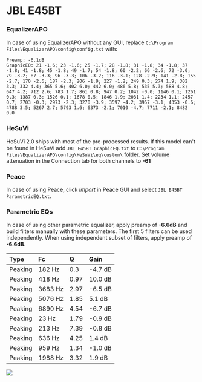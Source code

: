 # JBL E45BT

### EqualizerAPO
In case of using EqualizerAPO without any GUI, replace `C:\Program Files\EqualizerAPO\config\config.txt`
with:
```
Preamp: -6.1dB
GraphicEQ: 21 -1.6; 23 -1.6; 25 -1.7; 28 -1.8; 31 -1.8; 34 -1.8; 37 -1.8; 41 -1.8; 45 -1.8; 49 -1.7; 54 -1.8; 60 -2.2; 66 -2.6; 72 -3.0; 79 -3.2; 87 -3.3; 96 -3.3; 106 -3.2; 116 -3.1; 128 -2.9; 141 -2.8; 155 -2.7; 170 -2.6; 187 -2.3; 206 -1.9; 227 -1.2; 249 0.3; 274 1.9; 302 3.3; 332 4.4; 365 5.6; 402 6.0; 442 6.0; 486 5.8; 535 5.3; 588 4.8; 647 4.2; 712 2.6; 783 1.7; 861 0.8; 947 0.2; 1042 -0.0; 1146 0.1; 1261 0.3; 1387 0.3; 1526 0.1; 1678 0.5; 1846 1.9; 2031 1.4; 2234 1.1; 2457 0.7; 2703 -0.3; 2973 -2.3; 3270 -3.9; 3597 -4.2; 3957 -3.1; 4353 -0.6; 4788 3.5; 5267 2.7; 5793 1.6; 6373 -2.1; 7010 -4.7; 7711 -2.1; 8482 0.0
```

### HeSuVi
HeSuVi 2.0 ships with most of the pre-processed results. If this model can't be found in HeSuVi add
`JBL E45BT GraphicEQ.txt` to `C:\Program Files\EqualizerAPO\config\HeSuVi\eq\custom\` folder.
Set volume attenuation in the Connection tab for both channels to **-61**

### Peace
In case of using Peace, click *Import* in Peace GUI and select `JBL E45BT ParametricEQ.txt`.

### Parametric EQs
In case of using other parametric equalizer, apply preamp of **-6.6dB** and build filters manually
with these parameters. The first 5 filters can be used independently.
When using independent subset of filters, apply preamp of **-6.6dB**.

| Type    | Fc      |    Q | Gain    |
|:--------|:--------|:-----|:--------|
| Peaking | 182 Hz  | 0.3  | -4.7 dB |
| Peaking | 418 Hz  | 0.97 | 10.0 dB |
| Peaking | 3683 Hz | 2.97 | -6.5 dB |
| Peaking | 5076 Hz | 1.85 | 5.1 dB  |
| Peaking | 6890 Hz | 4.54 | -6.7 dB |
| Peaking | 23 Hz   | 1.79 | -0.9 dB |
| Peaking | 213 Hz  | 7.39 | -0.8 dB |
| Peaking | 636 Hz  | 4.25 | 1.4 dB  |
| Peaking | 959 Hz  | 1.34 | -1.0 dB |
| Peaking | 1988 Hz | 3.32 | 1.9 dB  |

![](https://raw.githubusercontent.com/jaakkopasanen/AutoEq/master/results/rtings/rtings/JBL%20E45BT/JBL%20E45BT.png)